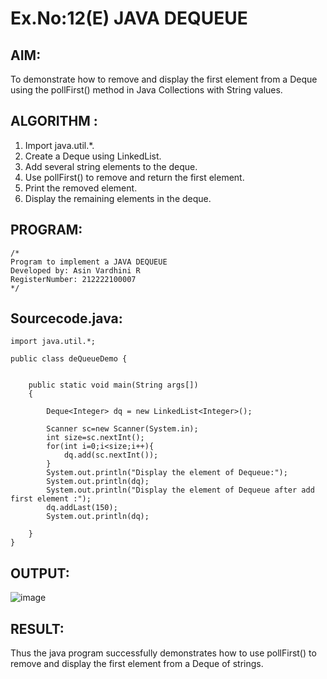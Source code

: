 # Ex.No:12(E)  JAVA DEQUEUE

## AIM:
To demonstrate how to remove and display the first element from a Deque using the pollFirst() method in Java Collections with String values.
## ALGORITHM :

1.	Import java.util.*.
2.	Create a Deque using LinkedList.
3.	Add several string elements to the deque.
4.	Use pollFirst() to remove and return the first element.
5.	Print the removed element.
6.	Display the remaining elements in the deque.

## PROGRAM:
 ```
/*
Program to implement a JAVA DEQUEUE
Developed by: Asin Vardhini R
RegisterNumber: 212222100007
*/
```

## Sourcecode.java:
```
import java.util.*;

public class deQueueDemo {
	

	public static void main(String args[])
	{
	
		Deque<Integer> dq = new LinkedList<Integer>();
        
	    Scanner sc=new Scanner(System.in);
	    int size=sc.nextInt();
	    for(int i=0;i<size;i++){
	        dq.add(sc.nextInt());
	    }
	    System.out.println("Display the element of Dequeue:");
		System.out.println(dq);
        System.out.println("Display the element of Dequeue after add first element :");
        dq.addLast(150);
		System.out.println(dq);
		
	}
}
```

## OUTPUT:

![image](https://github.com/user-attachments/assets/1e62a533-9914-4388-a0d2-85efe9f57251)

## RESULT:

Thus the java program successfully demonstrates how to use pollFirst() to remove and display the first element from a Deque of strings.


